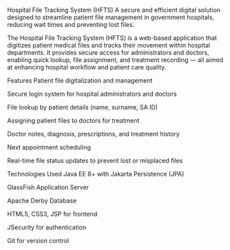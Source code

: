 Hospital File Tracking System (HFTS)
A secure and efficient digital solution designed to streamline patient file management in government hospitals, reducing wait times and preventing lost files.

The Hospital File Tracking System (HFTS) is a web-based application that digitizes patient medical files and tracks their movement within hospital departments. It provides secure access for administrators and doctors, enabling quick lookup, file assignment, and treatment recording — all aimed at enhancing hospital workflow and patient care quality.

Features
Patient file digitalization and management

Secure login system for hospital administrators and doctors

File lookup by patient details (name, surname, SA ID)

Assigning patient files to doctors for treatment

Doctor notes, diagnosis, prescriptions, and treatment history

Next appointment scheduling

Real-time file status updates to prevent lost or misplaced files

Technologies Used
Java EE 8+ with Jakarta Persistence (JPA)

GlassFish Application Server

Apache Derby Database

HTML5, CSS3, JSP for frontend

JSecurity for authentication

Git for version control
